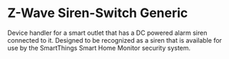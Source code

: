 # Z-Wave Siren-Switch Generic
Device handler for a smart outlet that has a DC powered alarm siren connected to it. Designed to be recognized as a siren that is available for use by the SmartThings Smart Home Monitor security system.
